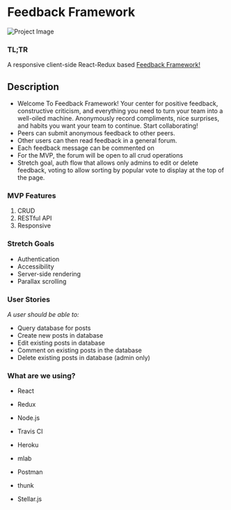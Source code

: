 # Feedback Framework
![Project Image](https://i.giphy.com/ah7KwjMNJlhtK.gif)

### TL;TR
A responsive client-side React-Redux based [Feedback Framework!](https://media3.giphy.com/media/xUA7baCMQfFkvG5BdK/giphy.gif)

## Description
- Welcome To Feedback Framework! Your center for positive feedback, constructive criticism, and everything you need to turn your team into a well-oiled machine. Anonymously record compliments, nice surprises, and habits you want your team to continue. Start collaborating!
- Peers can submit anonymous feedback to other peers.
- Other users can then read feedback in a general forum.
- Each feedback message can be commented on
- For the MVP, the forum will be open to all crud operations
- Stretch goal, auth flow that allows only admins to edit or delete feedback, voting to allow sorting by popular vote to display at the top of the page.

### MVP Features
1. CRUD 
2. RESTful API
3. Responsive

### Stretch Goals
- Authentication
- Accessibility
- Server-side rendering
- Parallax scrolling

### User Stories
_A user should be able to:_
- Query database for posts
- Create new posts in database
- Edit existing posts in database
- Comment on existing posts in the database
- Delete existing posts in database (admin only)

### What are we using?
* React
* Redux
* Node.js
* Travis CI
* Heroku
* mlab
* Postman

* thunk
* Stellar.js
